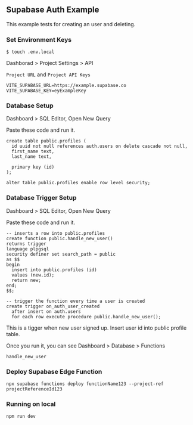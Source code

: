 ## Supabase Auth Example
This example tests for creating an user and deleting.

### Set Environment Keys

```
$ touch .env.local
```

Dashborad > Project Settings > API

`Project URL` and `Project API Keys`
```
VITE_SUPABASE_URL=https://example.supabase.co
VITE_SUPABASE_KEY=eyExampleKey
```

### Database Setup
Dashboard > SQL Editor, Open New Query

Paste these code and run it.
```
create table public.profiles (
  id uuid not null references auth.users on delete cascade not null,
  first_name text,
  last_name text,

  primary key (id)
);

alter table public.profiles enable row level security;
```

### Database Trigger Setup
Dashboard > SQL Editor, Open New Query

Paste these code and run it.
```
-- inserts a row into public.profiles
create function public.handle_new_user()
returns trigger
language plpgsql
security definer set search_path = public
as $$
begin
  insert into public.profiles (id)
  values (new.id);
  return new;
end;
$$;

-- trigger the function every time a user is created
create trigger on_auth_user_created
  after insert on auth.users
  for each row execute procedure public.handle_new_user();
```

This is a tigger when new user signed up. Insert user id into public profile table.

Once you run it, you can see Dashboard > Database > Functions 

`handle_new_user`

### Deploy Supabase Edge Function

```
npx supabase functions deploy functionName123 --project-ref projectReferenceId123
```

### Running on local

`npm run dev`
